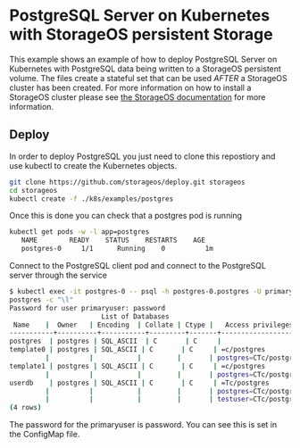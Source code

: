 # PostgreSQL Server on Kubernetes with StorageOS persistent Storage

This example shows an example of how to deploy PostgreSQL Server on Kubernetes with
PostgreSQL data being written to a StorageOS persistent volume. The files create a
stateful set that can be used *AFTER* a StorageOS cluster has been created. For
more information on how to install a StorageOS cluster please see
[the StorageOS documentation](https://docs.storageos.com/docs/introduction/quickstart)
for more information.

## Deploy

In order to deploy PostgreSQL you just need to clone this repostiory and use
kubectl to create the Kubernetes objects. 

```bash
git clone https://github.com/storageos/deploy.git storageos
cd storageos
kubectl create -f ./k8s/examples/postgres
```
Once this is done you can check that a postgres pod is running

```bash
kubectl get pods -w -l app=postgres
   NAME        READY    STATUS    RESTARTS    AGE
   postgres-0     1/1      Running    0          1m
```

Connect to the PostgreSQL client pod and connect to the PostgreSQL server through the
service
```bash
$ kubectl exec -it postgres-0 -- psql -h postgres-0.postgres -U primaryuser
postgres -c "\l"
Password for user primaryuser: password
                       List of Databases
 Name    |  Owner   | Encoding  | Collate | Ctype |   Access privileges
-----------+----------+-----------+---------+-------+-----------------------
postgres  | postgres | SQL_ASCII  | C       | C     |
template0 | postgres | SQL_ASCII | C       | C     | =c/postgres          +
         |          |           |         |       | postgres=CTc/postgres
template1 | postgres | SQL_ASCII | C       | C     | =c/postgres          +
         |          |           |         |       | postgres=CTc/postgres
userdb    | postgres | SQL_ASCII | C       | C     | =Tc/postgres         +
         |          |           |         |       | postgres=CTc/postgres+
         |          |           |         |       | testuser=CTc/postgres
(4 rows)
```
The password for the primaryuser is password. You can see this is set in
the ConfigMap file.

